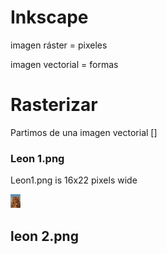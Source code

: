 # Inkscape 

imagen ráster = pixeles 

imagen vectorial = formas 

# Rasterizar

Partimos de una imagen vectorial []

### Leon 1.png

Leon1.png is 16x22 pixels wide

![](https://raw.githubusercontent.com/umershahzad12/primer-timestre/main/leon1.png)

## leon 2.png 
